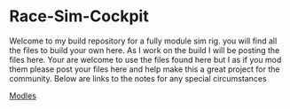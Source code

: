 # Race-Sim-Cockpit

Welcome to my build repository for a fully module sim rig. you will find all the files to build your own here. As I work on the build I will be posting the files here. Your are welcome to use the files found here but I as if you mod them please post your files here and help make this a great project for the community. Below are links to the notes for any special circumstances

[Modles](https://github.com/Masterwolf2050/Race-Sim-Cockpit/blob/522ba368c6bd50a2bbecfb3af69fc8a47843796b/3D%20Prints/Models/SLTs/STL.md)
